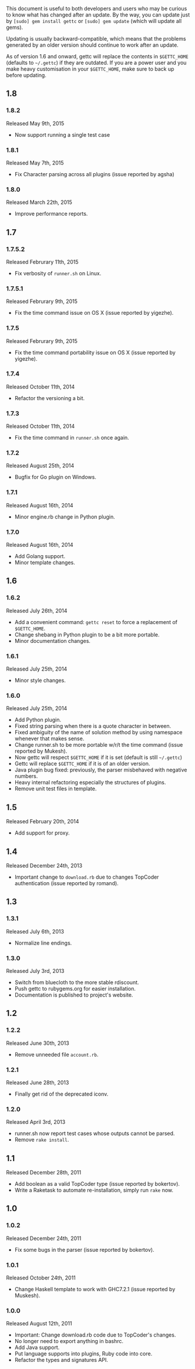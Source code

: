 This document is useful to both developers and users who may be curious to know 
what has changed after an update. By the way, you can update just by
`[sudo] gem install gettc` or `[sudo] gem update` (which will update all gems). 

Updating is usually backward-compatible, which means that the problems generated
by an older version should continue to work after an update.

As of version 1.6 and onward, gettc will replace the contents in `$GETTC_HOME`
(defaults to `~/.gettc`) if they are outdated. If you are a power user and you 
make heavy customisation in your `$GETTC_HOME`, make sure to back up before
updating.


## 1.8

### 1.8.2
Released May 9th, 2015
* Now support running a single test case

### 1.8.1
Released May 7th, 2015
* Fix Character parsing across all plugins (issue reported by agsha)

### 1.8.0
Released March 22th, 2015
* Improve performance reports.

## 1.7

### 1.7.5.2
Released Februrary 11th, 2015
* Fix verbosity of `runner.sh` on Linux.

### 1.7.5.1
Released Februrary 9th, 2015
* Fix the time command issue on OS X (issue reported by yigezhe).

### 1.7.5
Released Februrary 9th, 2015
* Fix the time command portability issue on OS X (issue reported by yigezhe).

### 1.7.4
Released October 11th, 2014
* Refactor the versioning a bit.

### 1.7.3
Released October 11th, 2014
* Fix the time command in `runner.sh` once again.

### 1.7.2
Released August 25th, 2014
* Bugfix for Go plugin on Windows.

### 1.7.1
Released August 16th, 2014
* Minor engine.rb change in Python plugin.

### 1.7.0
Released August 16th, 2014
* Add Golang support.
* Minor template changes.

## 1.6

### 1.6.2
Released July 26th, 2014
* Add a convenient command: `gettc reset` to force a replacement of `$GETTC_HOME`.
* Change shebang in Python plugin to be a bit more portable.
* Minor documentation changes.

### 1.6.1
Released July 25th, 2014
* Minor style changes.

### 1.6.0
Released July 25th, 2014
* Add Python plugin.
* Fixed string parsing when there is a quote character in between.
* Fixed ambiguity of the name of solution method by using namespace whenever 
that makes sense.
* Change runner.sh to be more portable w/r/t the time command (issue reported by Mukesh).
* Now gettc will respect `$GETTC_HOME` if it is set (default is still `~/.gettc`)
* Gettc will replace `$GETTC_HOME` if it is of an older version.
* Java plugin bug fixed: previously, the parser misbehaved with negative numbers.
* Heavy internal refactoring especially the structures of plugins.
* Remove unit test files in template.

## 1.5
Released February 20th, 2014
* Add support for proxy.

## 1.4
Released December 24th, 2013
* Important change to `download.rb` due to changes TopCoder authentication (issue 
reported by romand).

## 1.3

### 1.3.1
Released July 6th, 2013
* Normalize line endings.

### 1.3.0
Released July 3rd, 2013
* Switch from bluecloth to the more stable rdiscount.
* Push gettc to rubygems.org for easier installation.
* Documentation is published to project's website.

## 1.2

### 1.2.2
Released June 30th, 2013
* Remove unneeded file `account.rb`.

### 1.2.1
Released June 28th, 2013
* Finally get rid of the deprecated iconv.

### 1.2.0
Released April 3rd, 2013
* runner.sh now report test cases whose outputs cannot be parsed.
* Remove `rake install`.

## 1.1
Released December 28th, 2011
* Add boolean as a valid TopCoder type (issue reported by bokertov).
* Write a Raketask to automate re-installation, simply run `rake` now.

## 1.0

### 1.0.2
Released December 24th, 2011
* Fix some bugs in the parser (issue reported by bokertov).

### 1.0.1
Released October 24th, 2011
* Change Haskell template to work with GHC7.2.1 (issue reported by Muskesh).

### 1.0.0
Released August 12th, 2011
* Important: Change download.rb code due to TopCoder's changes.
* No longer need to export anything in bashrc.
* Add Java support.
* Put language supports into plugins, Ruby code into core.
* Refactor the types and signatures API.
